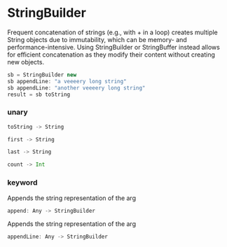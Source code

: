 # StringBuilder
Frequent concatenation of strings (e.g., with + in a loop) creates multiple String objects due to immutability, 
which can be memory- and performance-intensive. Using StringBuilder or StringBuffer instead allows for efficient 
concatenation as they modify their content without creating new objects.  

```Scala
sb = StringBuilder new
sb appendLine: "a veeeery long string"
sb appendLine: "another veeeery long string"
result = sb toString
```

### unary
```Scala
toString -> String
```
```Scala
first -> String
```
```Scala
last -> String
```
```Scala
count -> Int
```
### keyword
Appends the string representation of the arg
```Scala
append: Any -> StringBuilder
```
Appends the string representation of the arg
```Scala
appendLine: Any -> StringBuilder
```
